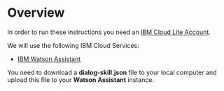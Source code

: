 # Overview

In order to run these instructions you need an [IBM Cloud Lite Account](https://cloud.ibm.com/registration). 

We will use the following IBM Cloud Services:

* [IBM Watson Assistant](https://cloud.ibm.com/catalog/services/watson-assistant)

You need to download a **dialog-skill.json** file to your local computer and upload this file to your **Watson Assistant** instance.




